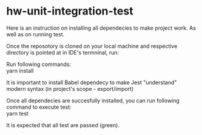 # hw-unit-integration-test
Here is an instruction on installing all dependecies to make project work. As well as on running test.  

Once the reposotory is cloned on your local machine and respective directory is pointed at in IDE's termninal, run:  

Run following commands:  
yarn install    

It is important to install Babel dependecy to make Jest "understand" modern syntax (in project's scope - export/import)  

Once all dependecies are succesfully installed, you can run following command to execute test:  
yarn test  

It is expected that all test are passed (green).  
